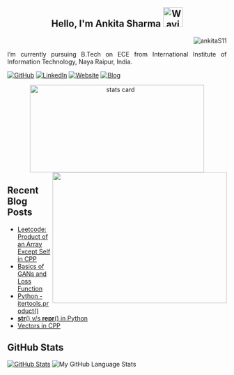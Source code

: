 
<h2 align="center"> Hello, I'm Ankita Sharma <img src="https://raw.githubusercontent.com/nixin72/nixin72/master/wave.gif" alt="Waving hand animated gif" height="45" width="45" /></h2>
<p align="right"> <img src="https://komarev.com/ghpvc/?username=ankitaS11&label=Profile%20views&color=0e75b6&style=flat" alt="ankitaS11" /></p>

<p align = "justify">
I’m currently pursuing B.Tech on ECE from International Institute of Information Technology, Naya Raipur, India. 

[![GitHub](https://img.shields.io/badge/GitHub-ankitaS11-red)](https://github.com/ankitaS11)
[![LinkedIn](https://img.shields.io/badge/LinkedIn-Ankita\Sharma-blue)](https://www.linkedin.com/in/ankita-sharma-aabba8194/)
[![Website](https://img.shields.io/badge/Website-ankitaS11.github.io-green)](https://ankitas11.github.io/)
[![Blog](https://img.shields.io/badge/Blog-ankitaS11.github.io/blog-yellowgreen)](https://ankitas11.github.io/posts/)
</p>

<p align = "center">
<a align= "center" href="https://github.com/ankitaS11">
<img alt= "stats card" height="200px" width="400" src="https://github-readme-streak-stats.herokuapp.com/?user=ankitaS11&theme=radical">
<img align="right" height="300" width="400" src="https://data.whicdn.com/images/222319615/original.gif" /> </a>
</p>

## Recent Blog Posts
<!-- BLOG-POST-LIST:START -->
- [Leetcode: Product of an Array Except Self in CPP](https://ankitas11.github.io/posts/2021/10/product-of-an-array-except-self/)
- [Basics of GANs and Loss Function](https://ankitas11.github.io/posts/2021/09/basics-of-gans-and-loss-function/)
- [Python - itertools.product()](https://ankitas11.github.io/posts/2021/09/python-itertools.product/)
- [__str__() v/s __repr__() in Python](https://ankitas11.github.io/posts/2021/09/understanding-__-str-__-and-__-repr-__-in-python/)
- [Vectors in CPP](https://ankitas11.github.io/posts/2021/09/vectors-in-c-/)
<!-- BLOG-POST-LIST:END -->

## GitHub Stats
[![GitHub Stats](https://github-readme-stats.vercel.app/api?username=ankitaS11&show_icons=true&icon_color=805AD5&text_color=718096&bg_color=ffffff00&hide_title=true&include_all_commits=true&count_private=true&hide_border=true)](https://ankitaS11.github.io)
![My GitHub Language Stats](https://github-readme-stats.vercel.app/api/top-langs/?username=ankitaS11&langs_count=5&theme=tokyonight)
